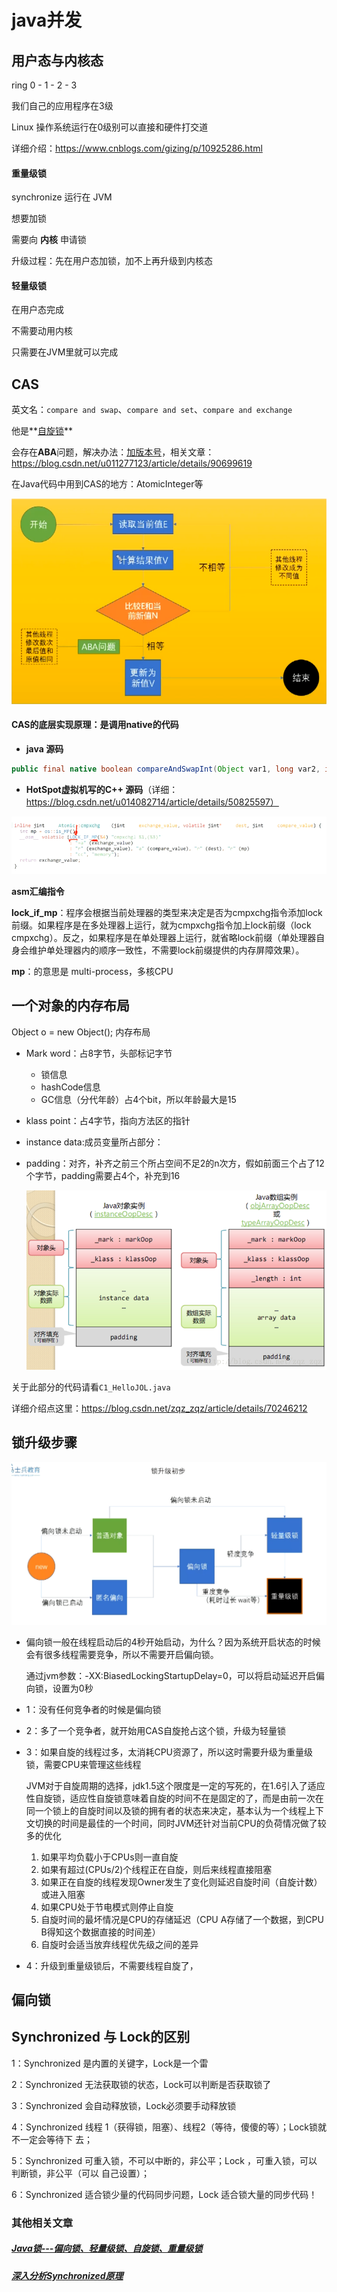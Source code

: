 # java并发

## 用户态与内核态

ring 0 - 1 - 2 - 3

我们自己的应用程序在3级

Linux 操作系统运行在0级别可以直接和硬件打交道

详细介绍：https://www.cnblogs.com/gizing/p/10925286.html

#### 重量级锁

synchronize 运行在 JVM

想要加锁

需要向 **内核** 申请锁

升级过程：先在用户态加锁，加不上再升级到内核态



#### 轻量级锁

在用户态完成

不需要动用内核

只需要在JVM里就可以完成



## CAS

英文名：``compare and swap``、``compare and set``、``compare and exchange``

他是**<u>自旋锁</u>**

会存在**ABA**问题，解决办法：<u>加版本号</u>，相关文章：https://blog.csdn.net/u011277123/article/details/90699619

在Java代码中用到CAS的地方：AtomicInteger等 

![image-20200626121339663](image\java并发\image-20200626121339663.png)

#### CAS的底层实现原理：是调用native的代码

- **java 源码**

```java
public final native boolean compareAndSwapInt(Object var1, long var2, int var4, int var5);
```

- **HotSpot虚拟机写的C++ 源码**（详细：https://blog.csdn.net/u014082714/article/details/50825597）

![image-20200626132544234](image\java并发\image-20200626132544234.png)

**asm汇编指令**

**lock_if_mp**：程序会根据当前处理器的类型来决定是否为cmpxchg指令添加lock前缀。如果程序是在多处理器上运行，就为cmpxchg指令加上lock前缀（lock cmpxchg）。反之，如果程序是在单处理器上运行，就省略lock前缀（单处理器自身会维护单处理器内的顺序一致性，不需要lock前缀提供的内存屏障效果）。

**mp**：的意思是 multi-process，多核CPU



## 一个对象的内存布局

Object o = new Object(); 内存布局

- Mark word：占8字节，头部标记字节

  - 锁信息
  - hashCode信息
  - GC信息（分代年龄）占4个bit，所以年龄最大是15

- klass point：占4字节，指向方法区的指针

- instance data:成员变量所占部分：

- padding：对齐，补齐之前三个所占空间不足2的n次方，假如前面三个占了12个字节，padding需要占4个，补充到16

  ![这里写图片描述](image\java并发\SouthEast)

关于此部分的代码请看``C1_HelloJOL.java``

详细介绍点这里：https://blog.csdn.net/zqz_zqz/article/details/70246212

## 锁升级步骤

![image-20200626145104838](image\java并发\image-20200626145104838.png)

- 偏向锁一般在线程启动后的4秒开始启动，为什么？因为系统开启状态的时候会有很多线程需要竞争，所以不需要开启偏向锁。

  通过jvm参数：-XX:BiasedLockingStartupDelay=0，可以将启动延迟开启偏向锁，设置为0秒

  

- 1：没有任何竞争者的时候是偏向锁

- 2：多了一个竞争者，就开始用CAS自旋抢占这个锁，升级为轻量锁

- 3：如果自旋的线程过多，太消耗CPU资源了，所以这时需要升级为重量级锁，需要CPU来管理这些线程

  JVM对于自旋周期的选择，jdk1.5这个限度是一定的写死的，在1.6引入了适应性自旋锁，适应性自旋锁意味着自旋的时间不在是固定的了，而是由前一次在同一个锁上的自旋时间以及锁的拥有者的状态来决定，基本认为一个线程上下文切换的时间是最佳的一个时间，同时JVM还针对当前CPU的负荷情况做了较多的优化

  1. 如果平均负载小于CPUs则一直自旋
  2. 如果有超过(CPUs/2)个线程正在自旋，则后来线程直接阻塞
  3. 如果正在自旋的线程发现Owner发生了变化则延迟自旋时间（自旋计数）或进入阻塞
  4. 如果CPU处于节电模式则停止自旋
  5. 自旋时间的最坏情况是CPU的存储延迟（CPU A存储了一个数据，到CPU B得知这个数据直接的时间差）
  6. 自旋时会适当放弃线程优先级之间的差异 

- 4：升级到重量级锁后，不需要线程自旋了，

## 偏向锁



## Synchronized 与 Lock的区别

1：Synchronized 是内置的关键字，Lock是一个雷

2：Synchronized 无法获取锁的状态，Lock可以判断是否获取锁了

3：Synchronized 会自动释放锁，Lock必须要手动释放锁

4：Synchronized 线程 1（获得锁，阻塞）、线程2（等待，傻傻的等）；Lock锁就不一定会等待下 去； 

5：Synchronized 可重入锁，不可以中断的，非公平；Lock ，可重入锁，可以 判断锁，非公平（可以 自己设置）； 

6：Synchronized 适合锁少量的代码同步问题，Lock 适合锁大量的同步代码！



### 其他相关文章

##### [Java锁---偏向锁、轻量级锁、自旋锁、重量级锁](https://www.cnblogs.com/linghu-java/p/8944784.html)
##### [深入分析Synchronized原理](https://www.jianshu.com/p/e62fa839aa41)
